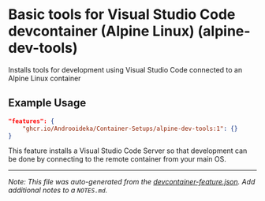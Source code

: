 
# Basic tools for Visual Studio Code devcontainer (Alpine Linux) (alpine-dev-tools)

Installs tools for development using Visual Studio Code connected to an Alpine Linux container

## Example Usage

```json
"features": {
    "ghcr.io/Androoideka/Container-Setups/alpine-dev-tools:1": {}
}
```



This feature installs a Visual Studio Code Server so that development can be done by connecting to the remote container from your main OS.

---

_Note: This file was auto-generated from the [devcontainer-feature.json](https://github.com/Androoideka/Container-Setups/blob/main/features/dev-tools/devcontainer-feature.json).  Add additional notes to a `NOTES.md`._
